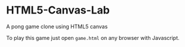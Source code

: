 HTML5-Canvas-Lab
================

A pong game clone using HTML5 canvas

To play this game just open `game.html` on any browser with Javascript.
